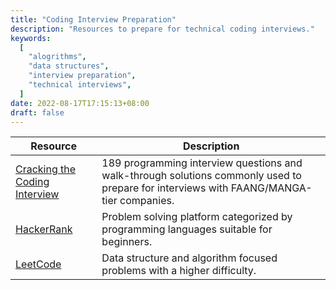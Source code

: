 ```yaml
---
title: "Coding Interview Preparation"
description: "Resources to prepare for technical coding interviews."
keywords:
  [
    "alogrithms",
    "data structures",
    "interview preparation",
    "technical interviews",
  ]
date: 2022-08-17T17:15:13+08:00
draft: false
---
```


| Resource                                                                     | Description                                                                                                                             |
| ---------------------------------------------------------------------------- | --------------------------------------------------------------------------------------------------------------------------------------- |
| [Cracking the Coding Interview](https://www.crackingthecodinginterview.com/) | 189 programming interview questions and walk-through solutions commonly used to prepare for interviews with FAANG/MANGA-tier companies. |
| [HackerRank](https://www.hackerrank.com/)                                    | Problem solving platform categorized by programming languages suitable for beginners.                                                   |
| [LeetCode](https://leetcode.com/)                                            | Data structure and algorithm focused problems with a higher difficulty.                                                                 |
